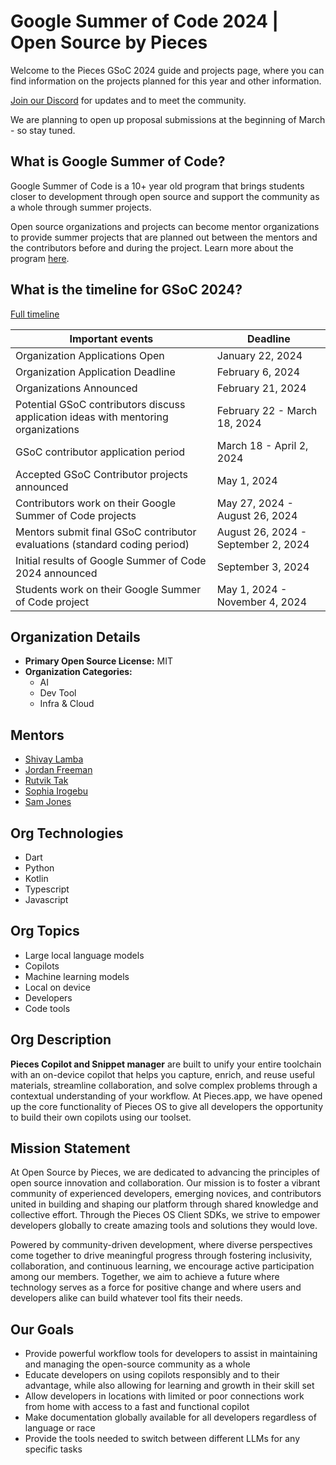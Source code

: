 # Google Summer of Code 2024 | Open Source by Pieces
Welcome to the Pieces GSoC 2024 guide and projects page, where you can find information on the projects planned for this year and other information.

[Join our Discord](https://discord.gg/getpieces) for updates and to meet the community.

We are planning to open up proposal submissions at the beginning of March - so stay tuned.

## What is Google Summer of Code?
Google Summer of Code is a 10+ year old program that brings students closer to development through open source and support the community as a whole through summer projects. 

Open source organizations and projects can become mentor organizations to provide summer projects that are planned out between the mentors and the contributors before and during the project. Learn more about the program [here](https://summerofcode.withgoogle.com/how-it-works).

## What is the timeline for GSoC 2024?
[Full timeline](https://developers.google.com/open-source/gsoc/timeline)

|Important events | Deadline|
| ----- | ----- |
| Organization Applications Open | January 22, 2024|
| Organization Application Deadline | February 6, 2024 |
| Organizations Announced | February 21, 2024 |
| Potential GSoC contributors discuss application ideas with mentoring organizations | February 22 - March 18, 2024 |
| GSoC contributor application period | March 18 - April 2, 2024 |
| Accepted GSoC Contributor projects announced | May 1, 2024 |
| Contributors work on their Google Summer of Code projects | May 27, 2024 - August 26, 2024|
| Mentors submit final GSoC contributor evaluations (standard coding period) | August 26, 2024 - September 2, 2024|
| Initial results of Google Summer of Code 2024 announced | September 3, 2024 |
| Students work on their Google Summer of Code project | May 1, 2024 - November 4, 2024|

## Organization Details

- **Primary Open Source License:** MIT
- **Organization Categories:**
  - AI
  - Dev Tool
  - Infra & Cloud

## Mentors

- [Shivay Lamba](https://github.com/shivay-at-pieces)
- [Jordan Freeman](https://github.com/jordan-pieces)
- [Rutvik Tak](https://github.com/rutvik110)
- [Sophia Irogebu](https://github.com/Sophyia7)
- [Sam Jones](https://github.com/sam-at-pieces)

## Org Technologies

- Dart
- Python
- Kotlin
- Typescript
- Javascript

## Org Topics

- Large local language models
- Copilots
- Machine learning models
- Local on device
- Developers
- Code tools

## Org Description

**Pieces Copilot and Snippet manager** are built to unify your entire toolchain with an on-device copilot that helps you capture, enrich, and reuse useful materials, streamline collaboration, and solve complex problems through a contextual understanding of your workflow. At Pieces.app, we have opened up the core functionality of Pieces OS to give all developers the opportunity to build their own copilots using our toolset.

## Mission Statement

At Open Source by Pieces, we are dedicated to advancing the principles of open source innovation and collaboration. Our mission is to foster a vibrant community of experienced developers, emerging novices, and contributors united in building and shaping our platform through shared knowledge and collective effort. Through the Pieces OS Client SDKs, we strive to empower developers globally to create amazing tools and solutions they would love.

Powered by community-driven development, where diverse perspectives come together to drive meaningful progress through fostering inclusivity, collaboration, and continuous learning, we encourage active participation among our members. Together, we aim to achieve a future where technology serves as a force for positive change and where users and developers alike can build whatever tool fits their needs.

## Our Goals

- Provide powerful workflow tools for developers to assist in maintaining and managing the open-source community as a whole
- Educate developers on using copilots responsibly and to their advantage, while also allowing for learning and growth in their skill set
- Allow developers in locations with limited or poor connections work from home with access to a fast and functional copilot
- Make documentation globally available for all developers regardless of language or race
- Provide the tools needed to switch between different LLMs for any specific tasks
